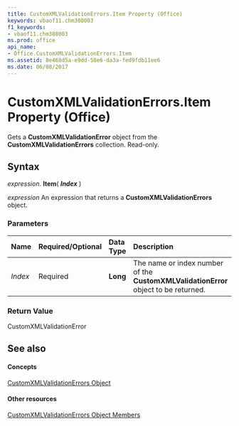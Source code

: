 ```yaml
---
title: CustomXMLValidationErrors.Item Property (Office)
keywords: vbaof11.chm308003
f1_keywords:
- vbaof11.chm308003
ms.prod: office
api_name:
- Office.CustomXMLValidationErrors.Item
ms.assetid: 8e468d5a-e9dd-58e6-da3a-fed9fdb11ee6
ms.date: 06/08/2017
---
```



# CustomXMLValidationErrors.Item Property (Office)

Gets a **CustomXMLValidationError** object from the **CustomXMLValidationErrors** collection. Read-only.


## Syntax

 _expression_. **Item**( **_Index_** )

 _expression_ An expression that returns a **CustomXMLValidationErrors** object.


### Parameters



|**Name**|**Required/Optional**|**Data Type**|**Description**|
|:-----|:-----|:-----|:-----|
| _Index_|Required|**Long**|The name or index number of the **CustomXMLValidationError** object to be returned.|

### Return Value

CustomXMLValidationError


## See also


#### Concepts


[CustomXMLValidationErrors Object](customxmlvalidationerrors-object-office.md)
#### Other resources


[CustomXMLValidationErrors Object Members](customxmlvalidationerrors-members-office.md)

